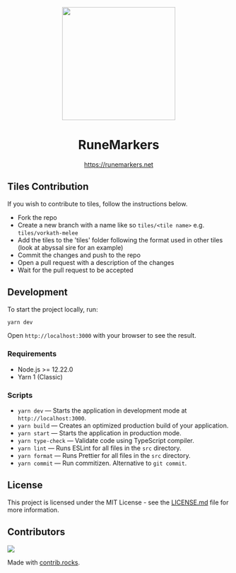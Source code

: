 <p align="center">
  <a href="https://runemarkers.net">
    <img src="./public/logo-256-background.png" height="256">
  </a>
  <h1 align="center">RuneMarkers</h1>
</p>

<p align="center">
<a href="https://runemarkers.net">https://runemarkers.net</a>
</p>

## Tiles Contribution

If you wish to contribute to tiles, follow the instructions below.

- Fork the repo
- Create a new branch with a name like so `tiles/<tile name>` e.g. `tiles/vorkath-melee`
- Add the tiles to the 'tiles' folder following the format used in other tiles (look at abyssal sire for an example)
- Commit the changes and push to the repo
- Open a pull request with a description of the changes
- Wait for the pull request to be accepted

## Development

To start the project locally, run:

```bash
yarn dev
```

Open `http://localhost:3000` with your browser to see the result.

### Requirements

- Node.js >= 12.22.0
- Yarn 1 (Classic)

### Scripts

- `yarn dev` — Starts the application in development mode at `http://localhost:3000`.
- `yarn build` — Creates an optimized production build of your application.
- `yarn start` — Starts the application in production mode.
- `yarn type-check` — Validate code using TypeScript compiler.
- `yarn lint` — Runs ESLint for all files in the `src` directory.
- `yarn format` — Runs Prettier for all files in the `src` directory.
- `yarn commit` — Run commitizen. Alternative to `git commit`.

## License

This project is licensed under the MIT License - see the [LICENSE.md](LICENSE.md) file for more information.

## Contributors

<a href="https://github.com/jamiegyoung/runemarkers/graphs/contributors">
  <img src="https://contrib.rocks/image?repo=jamiegyoung/runemarkers" />
</a>

Made with [contrib.rocks](https://contrib.rocks).

